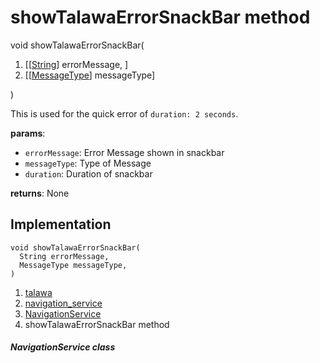 
<div>

# showTalawaErrorSnackBar method

</div>


void showTalawaErrorSnackBar(

1.  [[[String](https://api.flutter.dev/flutter/dart-core/String-class.md)]
    errorMessage,
    ]
2.  [[[MessageType](../../enums_enums/MessageType.md)]
    messageType]

)



This is used for the quick error of `duration: 2 seconds`.

**params**:

-   `errorMessage`: Error Message shown in snackbar
-   `messageType`: Type of Message
-   `duration`: Duration of snackbar

**returns**: None



## Implementation

``` language-dart
void showTalawaErrorSnackBar(
  String errorMessage,
  MessageType messageType,
) 
```







1.  [talawa](../../index.md)
2.  [navigation_service](../../services_navigation_service/)
3.  [NavigationService](../../services_navigation_service/NavigationService-class.md)
4.  showTalawaErrorSnackBar method

##### NavigationService class







